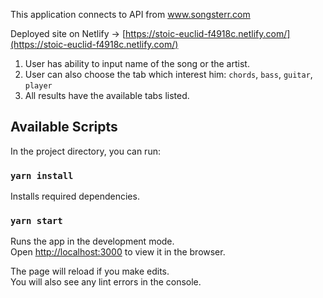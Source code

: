 This application connects to API from www.songsterr.com

Deployed site on Netlify -> [https://stoic-euclid-f4918c.netlify.com/](https://stoic-euclid-f4918c.netlify.com/)

1. User has ability to input name of the song or the artist.
2. User can also choose the tab which interest him:
`chords`, `bass`, `guitar`, `player`
3. All results have the available tabs listed.


## Available Scripts

In the project directory, you can run:

### `yarn install`

Installs required dependencies.

### `yarn start`

Runs the app in the development mode.<br />
Open [http://localhost:3000](http://localhost:3000) to view it in the browser.

The page will reload if you make edits.<br />
You will also see any lint errors in the console.

